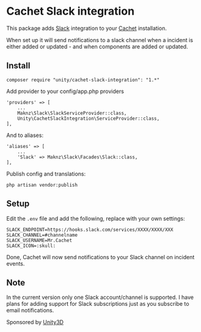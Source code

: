 # Cachet Slack integration

This package adds [Slack](https://slack.com) integration to your [Cachet](https://cachethq.io/) installation.

When set up it will send notifications to a slack channel when a incident is either added or updated - and when 
components are added or updated.

## Install

    composer require "unity/cachet-slack-integration": "1.*"

Add provider to your config/app.php providers

    'providers' => [
        ...
        Maknz\Slack\SlackServiceProvider::class,
        Unity\CachetSlackIntegration\ServiceProvider::class,
    ],

And to aliases:
    
    'aliases' => [
        ...
        'Slack' => Maknz\Slack\Facades\Slack::class,
    ],

Publish config and translations:

    php artisan vendor:publish

## Setup

Edit the `.env` file and add the following, replace with your own settings: 
    
    SLACK_ENDPOINT=https://hooks.slack.com/services/XXXX/XXXX/XXX
    SLACK_CHANNEL=#channelname
    SLACK_USERNAME=Mr.Cachet
    SLACK_ICON=:skull:

Done, Cachet will now send notifications to your Slack channel on incident events. 


## Note

In the current version only one Slack account/channel is supported. I have plans for adding support for Slack subscriptions just as you subscribe to email notifications.


Sponsored by [Unity3D](http://unity3d.com)
